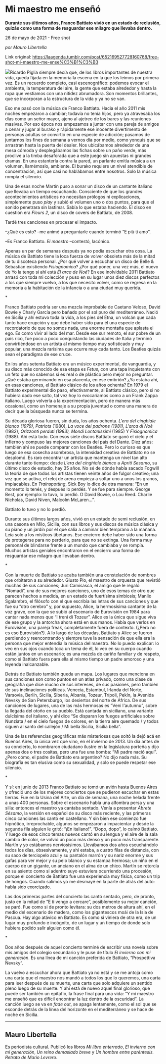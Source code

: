 # Mi maestro me enseñó

**Durante sus últimos años, Franco Battiato vivió en un estado de reclusión, quizás como una forma de resguardar ese milagro que llevaba dentro.**

26 de mayo de 2021 - Free shot

_por Mauro Libertella_

Link original: https://laagenda.tumblr.com/post/652169527728160768/free-shot-mi-maestro-me-ense%C3%B1%C3%B3

![](https://64.media.tumblr.com/3a5cedf486dea4e85c5af7613996ec11/95336c41f33b4f89-70/s500x750/9f73d129f2b14c16d5db96c1c007fc4edf704f60.jpg)Ricardo
Piglia siempre decía que, de los libros importantes de nuestra vida, queda
fijada en la memoria la escena en la que los leímos por primera vez. Es un
recuerdo completo, casi escenográfico: podemos evocar el ambiente, la temperatura
del aire, la gente que estaba alrededor y hasta la ropa que vestíamos con una
nitidez abrumadora. Son momentos brillantes, que se incorporan a la estructura
de la vida y ya no se van. 

Eso me
pasó con la música de Franco Battiato. Hacia el año 2011 mis noches empezaron a
cambiar; todavía no tenía hijos, pero ya atravesaba los días como un señor
mayor, ajeno al ajetreo de los bares y las reuniones masivas. Por eso época nos
empezamos a juntar con una pareja de amigos a cenar y jugar al burako y rápidamente
ese inocente divertimento de personas adultas se convirtió en una especie de
adicción; pasamos de juntarnos los fines de semana a vernos día por medio, como
yonquis que se arrastran hasta la puerta del dealer.  Nos ubicábamos alrededor de una mesa cómoda y
desplegábamos las fichas sobre un paño verde, más proclive a la timba
desaforada que a este juego sin apuestas ni grandes dramas. En una estantería
contra la pared, un parlante emitía música a un volumen, llamémoslo, ambiente.
El burako requiere un nivel atendible de concentración, así que casi no
hablábamos entre nosotros. Solo la música rompía el silencio.

Una de
esas noche Martín puso a sonar un disco de un cantante italiano que llevaba un
tiempo escuchando. Consciente de que los grandes acontecimientos artísticos no
necesitan prólogos ni explicaciones, simplemente puso *play* y subió el
volumen uno o dos puntos, para que el sonido penetrara sin lastimar. Sabía lo
que estaba haciendo. El disco en cuestión era *Fleurs 2*, un disco de covers de Battiato, de 2008.

Tardé
tres canciones en procesar el impacto. 

–¿Qué
es esto? –me animé a preguntarle cuando terminó “E più ti amo”.

–Es
Franco Battiato. *El maestro* –contestó,
lacónico.

Apenas
un par de semanas después ya no podía escuchar otra cosa. La música de Battiato
tiene la loca fuerza de volver obsoleta más de la mitad de tu discoteca
personal. ¿Por qué volver a escuchar un disco de Belle & Sebastian
existiendo *Fisiognomica*? ¿Por qué
poner, una vez más, el nuevo de Yo la tengo si ahí está *El arca de Noé*? En ese inolvidable 2011 Battiato arrasó con toda mi
colección y puso en su lugar unos diez discos perfectos a los que siempre
vuelvo, a los que necesito volver, como se regresa en la memoria a la
habitación de la infancia o a una ciudad muy querida. 

\* 

Franco
Battiato podría ser una mezcla improbable de Caetano Veloso, David Bowie y
Charly García pero bañado por el sol puro del mediterráneo. Nació en Sicilia y
ahí estuvo toda la vida, a los pies del Etna, un volcán que cada tanto hace
erupción y que debe haber sido para él una especie de recordatorio de que no
somos nada, una enorme montaña que aplasta el ego. Es como vivir al lado del
mar. Desde ese sur remoto, el sur pobre de un país rico, fue poco a poco
conquistando las ciudades de Italia y terminó convirtiéndose en un artista al
mismo tiempo muy sofisticado y muy popular, una mezcla rarísima que ocurre muy
cada tanto. Los Beatles quizás sean el paradigma de ese cruce. 

En los
años setenta Battiato era un músico experimental, de vanguardia, y su disco más
conocido de esa etapa es *Fetus*, con
una tapa inquietante con un feto que no sabemos si es real o de plástico pero
mejor no preguntar.  ¿Qué estaba
germinando en esa placenta, en ese embrión? ¿Ya estaba ahí, en esas canciones,
el Battiato clásico de los años ochenta? En 1979 el Battiato experimental dio
paso, efectivamente, al Battiato clásico, pero si no hubiera dado ese salto,
tal vez hoy lo evocaríamos como a un Frank Zappa italiano. Luego volvería a la
experimentación, pero de manera más ocasional, como un homenaje a su propia
juventud o como una manera de decir que la búsqueda nunca se termina. 

Su
década gloriosa fueron, sin duda, los años ochenta. *L'era del cinghiale bianco (1979),
Patriots*  (1980), *La
voce del padrone (1981), L'arca di Noè*  (1982), *Orizzonti
perduti (1983), Mondi Lontanissimi* (1985) Y *Fisiognomica* (1988).
Ahí está todo. Con esos siete discos Battiato se ganó el cielo y el infierno y
compuso las mejores canciones del país del Dante. Diez años: también ahí se
puede comparar con los Beatles. Pero lo curioso es que luego de esa cosecha
asombrosa, la intensidad creativa de Battiato no se desplomó. Es raro encontrar
un artista que mantenga un nivel tan alto durante tanto tiempo: desde  *L'era del cinghiale bianco* a *Apriti Sesamo*, su
último disco de estudio, hay 35 años. No sé de dónde había sacado Fogwill la
teoría de que todos los artistas tienen veinte años de fulgor creativo; una vez
que se activa, el reloj de arena empieza a soltar uno a unos los granos,
implacables. En *Trainspotting*, Sick Boy lo dice de otra manera: “En un
momento lo tenés, y después lo perdés. Y se fue para siempre. George Best, por
ejemplo: lo tuvo, lo perdió. O David
Bowie, o Lou Reed. Charlie Nicholas,
David Niven, Malcolm McLaren…”.

Battiato
lo tuvo y no lo perdió.

Durante
sus últimos largos años, vivió en un estado de semi reclusión, en una casona en
Milo, Sicilia, con sus libros y sus discos de música clásica y su piano y un
jardín por el que salía a caminar bien temprano a la mañana. Leía solo a los
místicos tibetanos. Ese encierro debe haber sido una forma de protegerse para
no perderlo, para que no se extinga. Una forma muy personal de blindarse frente
a un mundo que cambiaba y se rompía. Muchos artistas geniales encontraron en el
encierro una forma de resguardar ese milagro que llevaban dentro. 

\* 

Con la
muerte de Battiato se acaba también una constelación de nombres que orbitaron a
su alrededor. Giusto Pio, el maestro de orquesta que revistió muchas de sus
canciones; Juri Camisasca, el amigo que le regaló “Nomadi”, una de sus mejores
canciones, uno de esos temas de otro que parecen hechos a medida, en un estado
de fuertísima simbiosis; Manlio Sgalambro, el filósofo con el que escribía las
letras de sus canciones y que fue su “otro cerebro” y, por supuesto, Alice, la
hermosísima cantante de la voz grave, con la que se subió al escenario de
Eurovisión en 1984 para cantar nada menos que “I treni di Tozeur”. Alice es la
única que sigue viva de ese grupo y la antorcha ahora está en sus manos. Había
que verlos en Eurovisión, una pareja freak, completamente fuera de contexto. (¿Pero
no es eso Eurovisión?). A lo largo de las décadas, Battiato y Alice se fueron
perdiendo y reencontrando y siempre tuve la sensación de que ella era la
persona que mejor entendía la música del maestro. No lo puedo explicar: lo veo
en sus ojos cuando toca un tema de él, lo veo en su cuerpo cuando están juntos
en un escenario; es una mezcla de cariño familiar y de respeto, como si
Battiato fuera para ella al mismo tiempo un padre amoroso y una leyenda
inalcanzable. 

Detrás
de Battiato también queda un mapa. Los lugares que menciona en sus canciones
son como puntos en un atlas privado, como una clase de geografía que dice mucho
de sus intereses, de sus pasiones, pero también de sus inclinaciones políticas.
Venecia, Estambul, Irlanda del Norte, Varsovia, Berlín, Sicilia, Siberia,
Albania, Tozeur, Trípoli, Pekín, la Avenida Nevsky de San Petersburgo, los
desiertos del norte de África. De sus canciones de lugares, una de las más
hermosas es “Veni l'autunnu”, sobre la llegada del otoño en su pueblo. Está
cantada en siciliano, una variante dulcísima del italiano, y ahí dice “Se
disparan los fuegos artificiales sobre Nunziata / en el cielo fuegos de
colores, en la tierra aire quemado / y todos siguen al santo del callejón / Mi
bella Sicilia, Sicilia bella”. 

Una de
las referencias geográficas más misteriosas que soltó la dejó acá en Buenos
Aires, la única vez que vino, en el invierno de 2013. Un día antes de su
concierto, lo nombraron ciudadano ilustre en la legislatura porteña y dijo
apenas dos o tres cositas, pero una fue una bomba: “Mi padre nació aquí”. ¿Pero
cómo, el padre de Battiato era argentino? No dijo nada más. Su biografía es tan
elusiva como su sexualidad, y solo se puede respetar ese silencio. 

\* 

Y sí:
en junio de 2013 Franco Battiato se tomó un avión hasta Buenos Aires y ofreció
uno de los mejores conciertos que se pudieron escuchar en estas tierras. Fue en
la Usina del Arte, un día de semana, una noche helada frente a unas 400
personas. Sobre el escenario había una alfombra persa y una silla: entonces el
maestro ya cantaba sentado. Venía a presentar *Ábrete Sésamo*, la versión
en español de su disco más reciente, y las primeras cinco canciones las cantó
en castellano. Y sin bien ese comienzo fue hipnótico, irreprochable, algunos se
empezaron a impacientar y desde la segunda fila alguien le gritó: “¡En italiano!”.
“Dopo, dopo”, lo calmó Battiato. Y luego de esos cinco temas nuevos cantó en su
lengua y el aire de la sala cambió de color, se volvió un poco más denso y un
poco más transparente. Martín y yo estábamos nerviosísimos. Llevábamos dos años
escuchándolo todos los días, obsesivamente, y ahí estaba, a cuatro filas de
distancia, con su saco de terciopelo azul y su pantalón marrón y su nariz
enorme y sus gafas para ver mejor y su pelo blanco y su estampa hermosa; un
niño en el cuerpo de un gigante, un anciano en el alma de un chico. Martín se
retorcía en su asiento como si adentro suyo estuviera ocurriendo una procesión,
porque el concierto de Battiato fue una experiencia muy física, como un trip de
hongos. Cuando salimos yo me desmayé en la parte de atrás del auto: había sido
exorcizado. 

Las dos
primeras partes del concierto las cantó sentado, pero, de pronto, justo en la
mitad de “E ti vengo a cercare”, posiblemente su mejor canción, se paró. Fue
como si de pronto levitara: su dos metros de altura ahí, en el medio del
escenario de madera, como los gigantescos moái de la Isla de Pascua. Hay algo
atávico en Battiato. Es como si viniera de otra era, de un lugar muy profundo e
incógnito, de un lugar y un tiempo de donde solo hubiera podido salir alguien
como él. 

\* 

Dos
años después de aquel concierto terminé de escribir una novela sobre mis amigos
del colegio secundario y le puse de título *El invierno con mi generación*.
Es una línea de mi canción preferida de Battiato, “Prospettiva Nevsky”. 



La vuelvo a escuchar ahora
que Battiato ya no está y se me antoja como una carta que el maestro nos mandó
a todos los que lo queremos, una carta para leer después de su muerte, una
carta que solo adquiere un sentido pleno luego de su muerte. Y ahí está de nuevo
aquel final glorioso, que puede ser también un epitafio, la frase final para
una vida: “Y mi maestro me enseñó que es difícil encontrar la luz dentro de la
oscuridad”. La canción luego se va en *fade out*, se apaga lentamente, como el sol que se esconde
detrás de la línea del horizonte en el mediterráneo y se hace de noche en
Sicilia.



---

 Mauro Libertella
-----------------

 Es periodista cultural. Publicó los libros *Mi libro enterrado*, *El invierno con mi generación*, *Un reino demasiado breve* y *Un hombre entre paréntesis. Retrato de Mario Levrero*.


